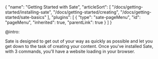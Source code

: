 {
    "name": "Getting Started with Sate",
    "articleSort": [
        "/docs/getting-started/installing-sate",
        "/docs/getting-started/creating",
        "/docs/getting-started/sate-basics"
    ],
    "plugins": [
        {
            "type": "sate-pageMenu",
            "id": "pageMenu",
            "inherited": true,
            "parentLink": true
        }
    ]
}

@intro:

Sate is designed to get out of your way as quickly as possible and let you get down to the task of creating your content. Once you've installed Sate, with 3 commands, you'll have a website loading in your browser.

